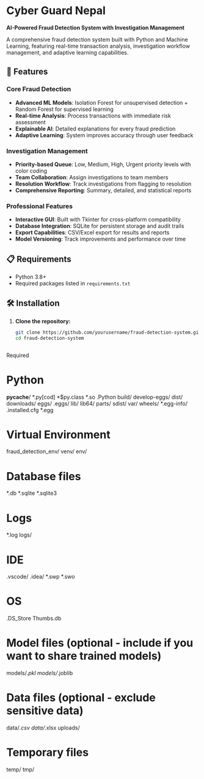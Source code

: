 # Cyber Guard Nepal

**AI-Powered Fraud Detection System with Investigation Management**

A comprehensive fraud detection system built with Python and Machine Learning, featuring real-time transaction analysis, investigation workflow management, and adaptive learning capabilities.

## 🚀 Features

### Core Fraud Detection
- **Advanced ML Models**: Isolation Forest for unsupervised detection + Random Forest for supervised learning
- **Real-time Analysis**: Process transactions with immediate risk assessment
- **Explainable AI**: Detailed explanations for every fraud prediction
- **Adaptive Learning**: System improves accuracy through user feedback

### Investigation Management
- **Priority-based Queue**: Low, Medium, High, Urgent priority levels with color coding
- **Team Collaboration**: Assign investigations to team members
- **Resolution Workflow**: Track investigations from flagging to resolution
- **Comprehensive Reporting**: Summary, detailed, and statistical reports

### Professional Features
- **Interactive GUI**: Built with Tkinter for cross-platform compatibility
- **Database Integration**: SQLite for persistent storage and audit trails
- **Export Capabilities**: CSV/Excel export for results and reports
- **Model Versioning**: Track improvements and performance over time

## 📋 Requirements

- Python 3.8+
- Required packages listed in `requirements.txt`

## 🛠️ Installation

1. **Clone the repository:**
   ```bash
   git clone https://github.com/yourusername/fraud-detection-system.git
   cd fraud-detection-system



Required 
# Python
__pycache__/
*.py[cod]
*$py.class
*.so
.Python
build/
develop-eggs/
dist/
downloads/
eggs/
.eggs/
lib/
lib64/
parts/
sdist/
var/
wheels/
*.egg-info/
.installed.cfg
*.egg

# Virtual Environment
fraud_detection_env/
venv/
env/

# Database files
*.db
*.sqlite
*.sqlite3

# Logs
*.log
logs/

# IDE
.vscode/
.idea/
*.swp
*.swo

# OS
.DS_Store
Thumbs.db

# Model files (optional - include if you want to share trained models)
models/*.pkl
models/*.joblib

# Data files (optional - exclude sensitive data)
data/*.csv
data/*.xlsx
uploads/

# Temporary files
temp/
tmp/
